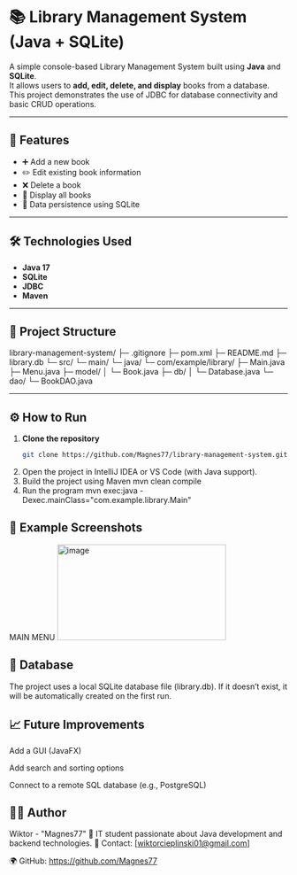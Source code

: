 # 📚 Library Management System (Java + SQLite)

A simple console-based Library Management System built using **Java** and **SQLite**.  
It allows users to **add, edit, delete, and display** books from a database.  
This project demonstrates the use of JDBC for database connectivity and basic CRUD operations.

---

## 🚀 Features

- ➕ Add a new book  
- ✏️ Edit existing book information  
- ❌ Delete a book  
- 📖 Display all books  
- 💾 Data persistence using SQLite  

---

## 🛠️ Technologies Used

- **Java 17**
- **SQLite**
- **JDBC**
- **Maven**

---

## 📂 Project Structure
library-management-system/
├─ .gitignore
├─ pom.xml
├─ README.md
├─ library.db 
└─ src/
└─ main/
└─ java/
└─ com/example/library/
├─ Main.java
├─ Menu.java
├─ model/
│ └─ Book.java
├─ db/
│ └─ Database.java
└─ dao/
└─ BookDAO.java

---

## ⚙️ How to Run

1. **Clone the repository**
   ```bash
   git clone https://github.com/Magnes77/library-management-system.git   
2. Open the project in IntelliJ IDEA or VS Code (with Java support).
3. Build the project using Maven
mvn clean compile
4. Run the program
mvn exec:java -Dexec.mainClass="com.example.library.Main"

## 🧠 Example Screenshots

MAIN MENU
<img width="305" height="173" alt="image" src="https://github.com/user-attachments/assets/77e2fd05-e772-4256-88a0-1d50a3e3b488" />


## 🧩 Database

The project uses a local SQLite database file (library.db).
If it doesn’t exist, it will be automatically created on the first run.


## 📈 Future Improvements

Add a GUI (JavaFX)

Add search and sorting options

Connect to a remote SQL database (e.g., PostgreSQL)


## 👨‍💻 Author

Wiktor - "Magnes77"
💼 IT student passionate about Java development and backend technologies.
📧 Contact: [wiktorcieplinski01@gmail.com]

🌍 GitHub: https://github.com/Magnes77



